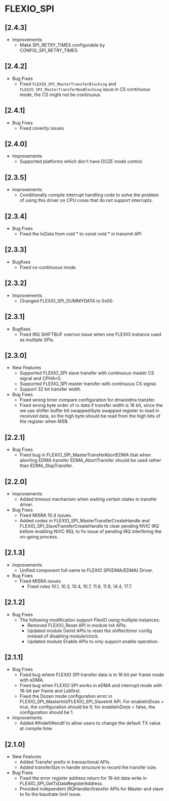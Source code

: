 # FLEXIO_SPI

## [2.4.3]

- Improvements
  - Make SPI_RETRY_TIMES configurable by CONFIG_SPI_RETRY_TIMES.

## [2.4.2]

- Bug Fixes
  - Fixed `FLEXIO_SPI_MasterTransferBlocking` and `FLEXIO_SPI_MasterTransferNonBlocking`
    issue in CS continuous mode, the CS might not be continuous.

## [2.4.1]

- Bug Fixes
  - Fixed coverity issues

## [2.4.0]

- Improvements
  - Supported platforms which don't have DOZE mode control.

## [2.3.5]

- Improvements
  - Conditionally compile interrupt handling code to solve the problem of using this driver on CPU cores that do not support interrupts.

## [2.3.4]

- Bug Fixes
  - Fixed the txData from void * to const void * in transmit API

## [2.3.3]

- Bugfixes
  - Fixed cs-continuous mode.

## [2.3.2]

- Improvements
  - Changed FLEXIO_SPI_DUMMYDATA to 0x00.

## [2.3.1]

- Bugfixes
  - Fixed IRQ SHIFTBUF overrun issue when one FLEXIO instance used as multiple SPIs.

## [2.3.0]

- New Features
  - Supported FLEXIO_SPI slave transfer with continuous master CS signal and CPHA=0.
  - Supported FLEXIO_SPI master transfer with continuous CS signal.
  - Support 32 bit transfer width.
- Bug Fixes
  - Fixed wrong timer compare configuration for dma/edma transfer.
  - Fixed wrong byte order of rx data if transfer width is 16 bit, since the we use shifter buffer bit swapped/byte
    swapped register to read in received data, so the high byte should be read from the high bits of the register when
    MSB.

## [2.2.1]

- Bug Fixes
  - Fixed bug in FLEXIO_SPI_MasterTransferAbortEDMA that when aborting EDMA transfer EDMA_AbortTransfer should be
    used rather than EDMA_StopTransfer.

## [2.2.0]

- Improvements
  - Added timeout mechanism when waiting certain states in transfer driver.
- Bug Fixes
  - Fixed MISRA 10.4 issues.
  - Added codes in FLEXIO_SPI_MasterTransferCreateHandle and FLEXIO_SPI_SlaveTransferCreateHandle to clear pending
    NVIC IRQ before enabling NVIC IRQ, to fix issue of pending IRQ interfering the on-going process.

## [2.1.3]

- Improvements
  - Unified component full name to FLEXIO SPI(DMA/EDMA) Driver.
- Bug Fixes
  - Fixed MISRA issues
    - Fixed rules 10.1, 10.3, 10.4, 10.7, 11.6, 11.9, 14.4, 17.7.

## [2.1.2]

- Bug Fixes
  - The following modification support FlexIO using multiple instances:
    - Removed FLEXIO_Reset API in module Init APIs.
    - Updated module Deinit APIs to reset the shifter/timer config instead of disabling module/clock.
    - Updated module Enable APIs to only support enable operation.

## [2.1.1]

- Bug Fixes
  - Fixed bug where FLEXIO SPI transfer data is in 16 bit per frame mode with eDMA.
  - Fixed bug when FLEXIO SPI works in eDMA and interrupt mode with 16-bit per frame and Lsbfirst.
  - Fixed the Dozen mode configuration error in FLEXIO_SPI_MasterInit/FLEXIO_SPI_SlaveInit API. For enableInDoze
    = true, the configuration should be 0; for enableInDoze = false, the configuration should be 1.
- Improvements
  - Added #ifndef/#endif to allow users to change the default TX value at compile time.

## [2.1.0]

- New Features
  - Added Transfer prefix in transactional APIs.
  - Added transferSize in handle structure to record the transfer size.
- Bug Fixes
  - Fixed the error register address return for 16-bit data write in FLEXIO_SPI_GetTxDataRegisterAddress.
  - Provided independent IRQHandler/transfer APIs for Master and slave to fix the baudrate limit issue.
